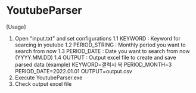 # YoutubeParser

[Usage]
1. Open "input.txt" and set configurations
 1.1 KEYWORD : Keyword for searcing in youtube 
 1.2 PERIOD_STRING : Monthly period you want to search from now
 1.3 PERIOD_DATE : Date you want to search from now (YYYY.MM.DD)
 1.4 OUTPUT : Output excel file to create and save parsed data
 (example)
 KEYWORD=갤럭시 북
 PERIOD_MONTH=3
 PERIOD_DATE=2022.01.01
 OUTPUT=output.csv
2. Execute YoutubeParser.exe
3. Check output excel file